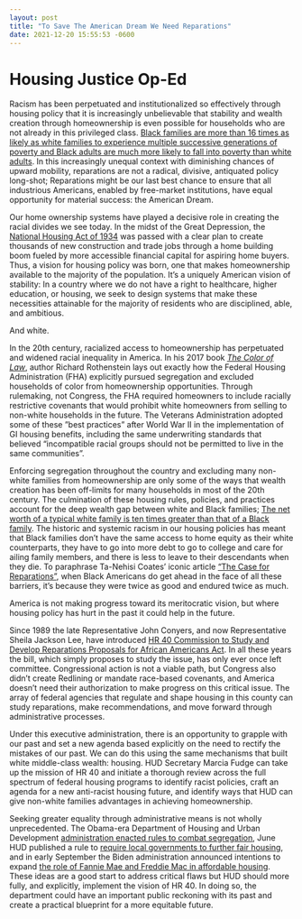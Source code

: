 ```yaml
---
layout: post 
title: "To Save The American Dream We Need Reparations"
date: 2021-12-20 15:55:53 -0600
---
```

# Housing Justice Op-Ed

Racism has been perpetuated and institutionalized so effectively through housing policy that it is increasingly unbelievable that stability and wealth creation through homeownership is even possible for households who are not already in this privileged class. [Black families are more than 16 times as likely as white families to experience multiple successive generations of poverty and Black adults are much more likely to fall into poverty than white adults](https://www.brookings.edu/research/long-shadows-the-black-white-gap-in-multigenerational-poverty/). In this increasingly unequal context with diminishing chances of upward mobility, reparations are not a radical, divisive, antiquated policy long-shot; Reparations might be our last best chance to ensure that all industrious Americans, enabled by free-market institutions, have equal opportunity for material success: the American Dream.  

Our home ownership systems have played a decisive role in creating the racial divides we see today. In the midst of the Great Depression, the [National Housing Act of 1934](https://livingnewdeal.org/glossary/national-housing-act-1934/) was passed with a clear plan to create thousands of new construction and trade jobs through a home building boom fueled by more accessible financial capital for aspiring home buyers. Thus, a vision for housing policy was born, one that makes homeownership available to the majority of the population. It’s a uniquely American vision of stability: In a country where we do not have a right to healthcare, higher education, or housing, we seek to design systems that make these necessities attainable for the majority of residents who are disciplined, able, and ambitious.   

And white. 
 
In the 20th century, racialized access to homeownership has perpetuated and widened racial inequality in America. In his 2017 book [*The Color of Law*](https://wwnorton.com/books/the-color-of-law/), author Richard Rothenstein lays out exactly how the Federal Housing Administration (FHA) explicitly pursued segregation and excluded households of color from homeownership opportunities. Through rulemaking, not Congress, the FHA required homeowners to include racially restrictive covenants that would prohibit white homeowners from selling to non-white households in the future. The Veterans Administration adopted some of these ”best practices” after World War II in the implementation of GI housing benefits, including the same underwriting standards that believed “incompatible racial groups should not be permitted to live in the same communities”.  

Enforcing segregation throughout the country and excluding many non-white families from homeownership are only some of the ways that wealth creation has been off-limits for many households in most of the 20th century. The culmination of these housing rules, policies, and practices account for the deep wealth gap between white and Black families; [The net worth of a typical white family is ten times greater than that of a Black family](https://www.brookings.edu/blog/up-front/2020/02/27/examining-the-black-white-wealth-gap/). The historic and systemic racism in our housing policies has meant that Black families don’t have the same access to home equity as their white counterparts, they have to go into more debt to go to college and care for ailing family members, and there is less to leave to their descendants when they die. To paraphrase Ta-Nehisi Coates’ iconic article [“The Case for Reparations”](https://www.theatlantic.com/magazine/archive/2014/06/the-case-for-reparations/361631/), when Black Americans do get ahead in the face of all these barriers, it’s because they were twice as good and endured twice as much. 

America is not making progress toward its meritocratic vision, but where housing policy has hurt in the past it could help in the future.  

Since 1989 the late Representative John Conyers, and now Representative Sheila Jackson Lee, have introduced [HR 40 Commission to Study and Develop Reparations Proposals for African Americans Act](https://www.congress.gov/bill/117th-congress/house-bill/40). In all these years the bill, which simply proposes to study the issue, has only ever once left committee. Congressional action is not a viable path, but Congress also didn’t create Redlining or mandate race-based covenants, and America doesn’t need their authorization to make progress on this critical issue. The array of federal agencies that regulate and shape housing in this county can study reparations, make recommendations, and move forward through administrative processes. 

Under this executive administration, there is an opportunity to grapple with our past and set a new agenda based explicitly on the need to rectify the mistakes of our past. We can do this using the same mechanisms that built white middle-class wealth: housing. HUD Secretary Marcia Fudge can take up the mission of HR 40 and initiate a thorough review across the full spectrum of federal housing programs to identify racist policies, craft an agenda for a new anti-racist housing future, and identify ways that HUD can give non-white families advantages in achieving homeownership. 

Seeking greater equality through administrative means is not wholly unprecedented. The Obama-era Department of Housing and Urban Development [administration enacted rules to combat segregation](https://thehill.com/regulation/administration/247180-new-housing-rules-target-segregated-neighborhoods), June HUD published a rule to [require local governments to further fair housing](https://www.federalregister.gov/documents/2021/06/10/2021-12114/restoring-affirmatively-furthering-fair-housing-definitions-and-certifications), and in early September the Biden administration announced intentions to expand [the role of Fannie Mae and Freddie Mac in affordable housing](https://nhc.org/expanding-the-role-of-fannie-and-freddie-in-affordable-housing/). These ideas are a good start to address critical flaws but HUD should more fully, and explicitly, implement the vision of HR 40. In doing so, the department could have an important public reckoning with its past and create a practical blueprint for a more equitable future.
